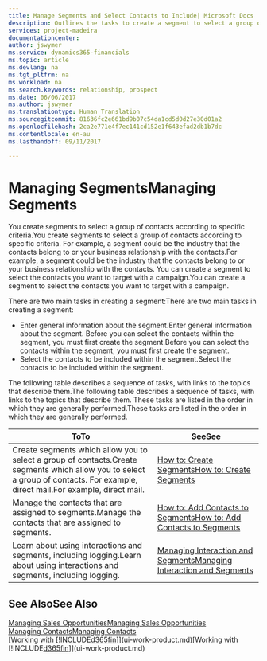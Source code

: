 ```yaml
---
title: Manage Segments and Select Contacts to Include| Microsoft Docs
description: Outlines the tasks to create a segment to select a group of contacts according to specific criteria, for example, contacts in a particular industry that you want to target.
services: project-madeira
documentationcenter: 
author: jswymer
ms.service: dynamics365-financials
ms.topic: article
ms.devlang: na
ms.tgt_pltfrm: na
ms.workload: na
ms.search.keywords: relationship, prospect
ms.date: 06/06/2017
ms.author: jswymer
ms.translationtype: Human Translation
ms.sourcegitcommit: 81636fc2e661bd9b07c54da1cd5d0d27e30d01a2
ms.openlocfilehash: 2ca2e771e4f7ec141cd152e1f643efad2db1b7dc
ms.contentlocale: en-au
ms.lasthandoff: 09/11/2017

---
```

# <a name="managing-segments"></a><span data-ttu-id="e0edd-103">Managing Segments</span><span class="sxs-lookup"><span data-stu-id="e0edd-103">Managing Segments</span></span>
<span data-ttu-id="e0edd-104">You create segments to select a group of contacts according to specific criteria.</span><span class="sxs-lookup"><span data-stu-id="e0edd-104">You create segments to select a group of contacts according to specific criteria.</span></span> <span data-ttu-id="e0edd-105">For example, a segment could be the industry that the contacts belong to or your business relationship with the contacts.</span><span class="sxs-lookup"><span data-stu-id="e0edd-105">For example, a segment could be the industry that the contacts belong to or your business relationship with the contacts.</span></span> <span data-ttu-id="e0edd-106">You can create a segment to select the contacts you want to target with a campaign.</span><span class="sxs-lookup"><span data-stu-id="e0edd-106">You can create a segment to select the contacts you want to target with a campaign.</span></span>

<span data-ttu-id="e0edd-107">There are two main tasks in creating a segment:</span><span class="sxs-lookup"><span data-stu-id="e0edd-107">There are two main tasks in creating a segment:</span></span>

* <span data-ttu-id="e0edd-108">Enter general information about the segment.</span><span class="sxs-lookup"><span data-stu-id="e0edd-108">Enter general information about the segment.</span></span> <span data-ttu-id="e0edd-109">Before you can select the contacts within the segment, you must first create the segment.</span><span class="sxs-lookup"><span data-stu-id="e0edd-109">Before you can select the contacts within the segment, you must first create the segment.</span></span>
* <span data-ttu-id="e0edd-110">Select the contacts to be included within the segment.</span><span class="sxs-lookup"><span data-stu-id="e0edd-110">Select the contacts to be included within the segment.</span></span>

<span data-ttu-id="e0edd-111">The following table describes a sequence of tasks, with links to the topics that describe them.</span><span class="sxs-lookup"><span data-stu-id="e0edd-111">The following table describes a sequence of tasks, with links to the topics that describe them.</span></span> <span data-ttu-id="e0edd-112">These tasks are listed in the order in which they are generally performed.</span><span class="sxs-lookup"><span data-stu-id="e0edd-112">These tasks are listed in the order in which they are generally performed.</span></span>

| <span data-ttu-id="e0edd-113">To</span><span class="sxs-lookup"><span data-stu-id="e0edd-113">To</span></span> | <span data-ttu-id="e0edd-114">See</span><span class="sxs-lookup"><span data-stu-id="e0edd-114">See</span></span> |
| --- | --- |
| <span data-ttu-id="e0edd-115">Create segments which allow you to select a group of contacts.</span><span class="sxs-lookup"><span data-stu-id="e0edd-115">Create segments which allow you to select a group of contacts.</span></span> <span data-ttu-id="e0edd-116">For example, direct mail.</span><span class="sxs-lookup"><span data-stu-id="e0edd-116">For example, direct mail.</span></span> |[<span data-ttu-id="e0edd-117">How to: Create Segments</span><span class="sxs-lookup"><span data-stu-id="e0edd-117">How to: Create Segments</span></span>](marketing-how-create-segment.md) |
| <span data-ttu-id="e0edd-118">Manage the contacts that are assigned to segments.</span><span class="sxs-lookup"><span data-stu-id="e0edd-118">Manage the contacts that are assigned to segments.</span></span> |[<span data-ttu-id="e0edd-119">How to: Add Contacts to Segments</span><span class="sxs-lookup"><span data-stu-id="e0edd-119">How to: Add Contacts to Segments</span></span>](marketing-add-contact-segment.md) |
| <span data-ttu-id="e0edd-120">Learn about using interactions and segments, including logging.</span><span class="sxs-lookup"><span data-stu-id="e0edd-120">Learn about using interactions and segments, including logging.</span></span> |[<span data-ttu-id="e0edd-121">Managing Interaction and Segments</span><span class="sxs-lookup"><span data-stu-id="e0edd-121">Managing Interaction and Segments</span></span>](marketing-interaction-segments.md) |

## <a name="see-also"></a><span data-ttu-id="e0edd-122">See Also</span><span class="sxs-lookup"><span data-stu-id="e0edd-122">See Also</span></span>
[<span data-ttu-id="e0edd-123">Managing Sales Opportunities</span><span class="sxs-lookup"><span data-stu-id="e0edd-123">Managing Sales Opportunities</span></span>](marketing-manage-sales-opportunities.md)  
[<span data-ttu-id="e0edd-124">Managing Contacts</span><span class="sxs-lookup"><span data-stu-id="e0edd-124">Managing Contacts</span></span>](marketing-contacts.md)  
<span data-ttu-id="e0edd-125">[Working with [!INCLUDE[d365fin](includes/d365fin_md.md)]](ui-work-product.md)</span><span class="sxs-lookup"><span data-stu-id="e0edd-125">[Working with [!INCLUDE[d365fin](includes/d365fin_md.md)]](ui-work-product.md)</span></span>

